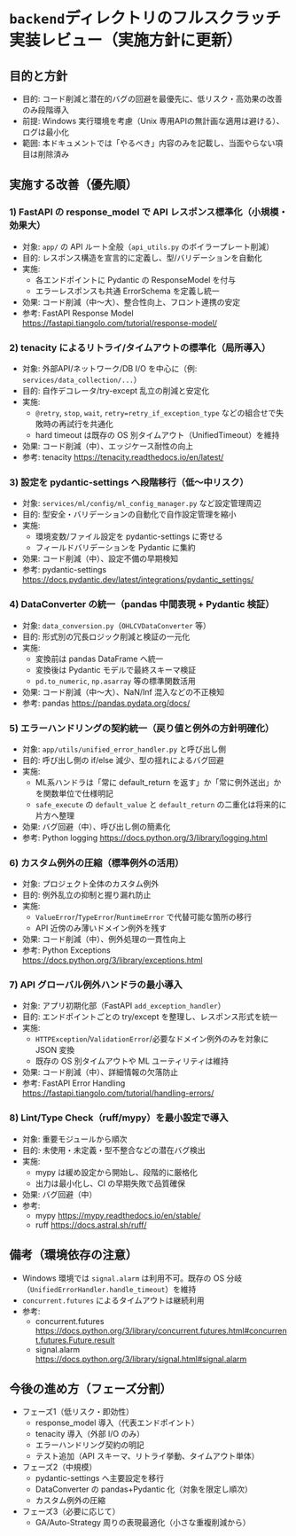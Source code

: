 # `backend`ディレクトリのフルスクラッチ実装レビュー（実施方針に更新）

## 目的と方針
- 目的: コード削減と潜在的バグの回避を最優先に、低リスク・高効果の改善のみ段階導入
- 前提: Windows 実行環境を考慮（Unix 専用APIの無計画な適用は避ける）、ログは最小化
- 範囲: 本ドキュメントでは「やるべき」内容のみを記載し、当面やらない項目は削除済み

## 実施する改善（優先順）

### 1) FastAPI の response_model で API レスポンス標準化（小規模・効果大）
- 対象: `app/` の API ルート全般（`api_utils.py` のボイラープレート削減）
- 目的: レスポンス構造を宣言的に定義し、型/バリデーションを自動化
- 実施:
  - 各エンドポイントに Pydantic の ResponseModel を付与
  - エラーレスポンスも共通 ErrorSchema を定義し統一
- 効果: コード削減（中〜大）、整合性向上、フロント連携の安定
- 参考: FastAPI Response Model https://fastapi.tiangolo.com/tutorial/response-model/

### 2) tenacity によるリトライ/タイムアウトの標準化（局所導入）
- 対象: 外部API/ネットワーク/DB I/O を中心に（例: `services/data_collection/...`）
- 目的: 自作デコレータ/try-except 乱立の削減と安定化
- 実施:
  - `@retry`, `stop`, `wait`, `retry=retry_if_exception_type` などの組合せで失敗時の再試行を共通化
  - hard timeout は既存の OS 別タイムアウト（UnifiedTimeout）を維持
- 効果: コード削減（中）、エッジケース耐性の向上
- 参考: tenacity https://tenacity.readthedocs.io/en/latest/

### 3) 設定を pydantic-settings へ段階移行（低〜中リスク）
- 対象: `services/ml/config/ml_config_manager.py` など設定管理周辺
- 目的: 型安全・バリデーションの自動化で自作設定管理を縮小
- 実施:
  - 環境変数/ファイル設定を pydantic-settings に寄せる
  - フィールドバリデーションを Pydantic に集約
- 効果: コード削減（中）、設定不備の早期検知
- 参考: pydantic-settings https://docs.pydantic.dev/latest/integrations/pydantic_settings/

### 4) DataConverter の統一（pandas 中間表現 + Pydantic 検証）
- 対象: `data_conversion.py`（`OHLCVDataConverter` 等）
- 目的: 形式別の冗長ロジック削減と検証の一元化
- 実施:
  - 変換前は pandas DataFrame へ統一
  - 変換後は Pydantic モデルで最終スキーマ検証
  - `pd.to_numeric`, `np.asarray` 等の標準関数活用
- 効果: コード削減（中〜大）、NaN/Inf 混入などの不正検知
- 参考: pandas https://pandas.pydata.org/docs/

### 5) エラーハンドリングの契約統一（戻り値と例外の方針明確化）
- 対象: `app/utils/unified_error_handler.py` と呼び出し側
- 目的: 呼び出し側の if/else 減少、型の揺れによるバグ回避
- 実施:
  - ML系ハンドラは「常に default_return を返す」か「常に例外送出」かを関数単位で仕様明記
  - `safe_execute` の `default_value` と `default_return` の二重化は将来的に片方へ整理
- 効果: バグ回避（中）、呼び出し側の簡素化
- 参考: Python logging https://docs.python.org/3/library/logging.html

### 6) カスタム例外の圧縮（標準例外の活用）
- 対象: プロジェクト全体のカスタム例外
- 目的: 例外乱立の抑制と握り漏れ防止
- 実施:
  - `ValueError`/`TypeError`/`RuntimeError` で代替可能な箇所の移行
  - API 近傍のみ薄いドメイン例外を残す
- 効果: コード削減（中）、例外処理の一貫性向上
- 参考: Python Exceptions https://docs.python.org/3/library/exceptions.html

### 7) API グローバル例外ハンドラの最小導入
- 対象: アプリ初期化部（FastAPI `add_exception_handler`）
- 目的: エンドポイントごとの try/except を整理し、レスポンス形式を統一
- 実施:
  - `HTTPException`/`ValidationError`/必要なドメイン例外のみを対象に JSON 変換
  - 既存の OS 別タイムアウトや ML ユーティリティは維持
- 効果: コード削減（中）、詳細情報の欠落防止
- 参考: FastAPI Error Handling https://fastapi.tiangolo.com/tutorial/handling-errors/

### 8) Lint/Type Check（ruff/mypy）を最小設定で導入
- 対象: 重要モジュールから順次
- 目的: 未使用・未定義・型不整合などの潜在バグ検出
- 実施:
  - mypy は緩め設定から開始し、段階的に厳格化
  - 出力は最小化し、CI の早期失敗で品質確保
- 効果: バグ回避（中）
- 参考:
  - mypy https://mypy.readthedocs.io/en/stable/
  - ruff https://docs.astral.sh/ruff/

## 備考（環境依存の注意）
- Windows 環境では `signal.alarm` は利用不可。既存の OS 分岐（`UnifiedErrorHandler.handle_timeout`）を維持
- `concurrent.futures` によるタイムアウトは継続利用
- 参考:
  - concurrent.futures https://docs.python.org/3/library/concurrent.futures.html#concurrent.futures.Future.result
  - signal.alarm https://docs.python.org/3/library/signal.html#signal.alarm

## 今後の進め方（フェーズ分割）
- フェーズ1（低リスク・即効性）
  - response_model 導入（代表エンドポイント）
  - tenacity 導入（外部 I/O のみ）
  - エラーハンドリング契約の明記
  - テスト追加（API スキーマ、リトライ挙動、タイムアウト単体）
- フェーズ2（中規模）
  - pydantic-settings へ主要設定を移行
  - DataConverter の pandas+Pydantic 化（対象を限定し順次）
  - カスタム例外の圧縮
- フェーズ3（必要に応じて）
  - GA/Auto-Strategy 周りの表現最適化（小さな重複削減から）
